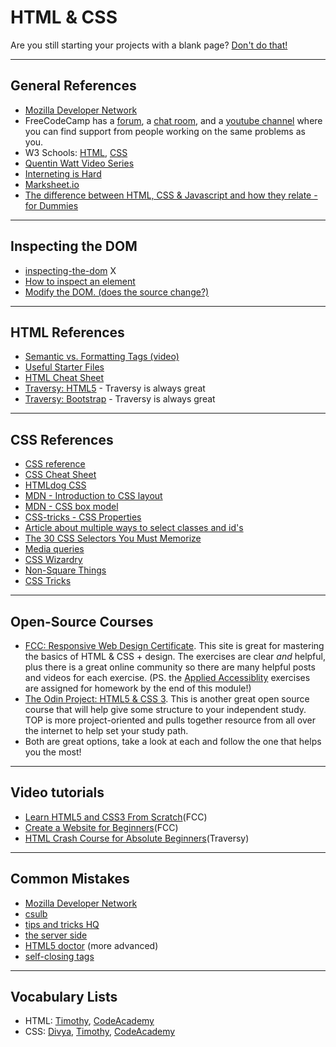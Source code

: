 # HTML & CSS

Are you still starting your projects with a blank page? [Don't do that!](https://www.sitepoint.com/a-basic-html5-template/)

---

## General References

-   [Mozilla Developer Network](https://developer.mozilla.org/en-US/)
-   FreeCodeCamp has a [forum](https://forum.freecodecamp.org), a [chat room](https://gitter.im/FreeCodeCamp/CodeReview), and a [youtube channel](https://www.youtube.com/channel/UC8butISFwT-Wl7EV0hUK0BQ) where you can find support from people working on the same problems as you.
-   W3 Schools: [HTML](https://www.w3schools.com/html/default.asp), [CSS](https://www.w3schools.com/css/default.asp)
-   [Quentin Watt Video Series](https://www.youtube.com/playlist?list=PL41lfR-6DnOq3BebucTNMSVDojCIiv_en)
-   [Interneting is Hard](https://internetingishard.com)
-   [Marksheet.io](https://marksheet.io)
-   [The difference between HTML, CSS & Javascript and how they relate - for Dummies](https://www.youtube.com/watch?v=gT0Lh1eYk78)

---

## Inspecting the DOM

-   [inspecting-the-dom](https://bgoonz.be/inspecting-the-dom) X
-   [How to inspect an element](https://www.lifewire.com/get-inspect-element-tool-for-browser-756549)
-   [Modify the DOM. (does the source change?)](https://zapier.com/blog/inspect-element-tutorial/)

---

## HTML References

-   [Semantic vs. Formatting Tags (video)](https://www.youtube.com/watch?v=rKcAjg9wC5I)
-   [Useful Starter Files](https://github.com/macloo/html_css_templates)
-   [HTML Cheat Sheet](https://digital.com/tools/html-cheatsheet/)
-   [Traversy: HTML5](https://www.youtube.com/watch?v=Wm6CUkswsNw) - Traversy is always great
-   [Traversy: Bootstrap](https://www.youtube.com/watch?v=5GcQtLDGXy8&t=3185s) - Traversy is always great

---

## CSS References

-   [CSS reference](http://cssreference.io/)
-   [CSS Cheat Sheet](https://www.onblastblog.com/css3-cheat-sheet/)
-   [HTMLdog CSS](http://htmldog.com/guides/css/)
-   [MDN - Introduction to CSS layout](https://developer.mozilla.org/en-US/docs/Learn/CSS/CSS_layout/Introduction)
-   [MDN - CSS box model](https://developer.mozilla.org/en-US/docs/Web/CSS/CSS_Box_Model/Introduction_to_the_CSS_box_model)
-   [CSS-tricks - CSS Properties](https://css-tricks.com/almanac/properties/)
-   [Article about multiple ways to select classes and id's](https://css-tricks.com/multiple-class-id-selectors)
-   [The 30 CSS Selectors You Must Memorize](https://code.tutsplus.com/tutorials/the-30-css-selectors-you-must-memorize--net-16048)
-   [Media queries](https://css-tricks.com/css-media-queries/)
-   [CSS Wizardry](https://csswizardry.com)
-   [Non-Square Things](http://www.sarasoueidan.com/blog/css-shapes/)
-   [CSS Tricks](https://css-tricks.com)

---

## Open-Source Courses

-   [FCC: Responsive Web Design Certificate](https://learn.freecodecamp.org/). This site is great for mastering the basics of HTML & CSS + design. The exercises are clear _and_ helpful, plus there is a great online community so there are many helpful posts and videos for each exercise. (PS. the [Applied Accessiblity](https://learn.freecodecamp.org/responsive-web-design/applied-accessibility) exercises are assigned for homework by the end of this module!)
-   [The Odin Project: HTML5 & CSS 3](https://www.theodinproject.com/courses/html5-and-css3). This is another great open source course that will help give some structure to your independent study. TOP is more project-oriented and pulls together resource from all over the internet to help set your study path.
-   Both are great options, take a look at each and follow the one that helps you the most!

---

## Video tutorials

-   [Learn HTML5 and CSS3 From Scratch](https://www.youtube.com/watch?v=mU6anWqZJcc)(FCC)
-   [Create a Website for Beginners](https://www.youtube.com/watch?v=kMT54MPz9oE)(FCC)
-   [HTML Crash Course for Absolute Beginners](https://www.youtube.com/watch?v=UB1O30fR-EE)(Traversy)

---

## Common Mistakes

-   [Mozilla Developer Network](https://developer.mozilla.org/en-US/docs/Learn/Tools_and_testing/Cross_browser_testing/HTML_and_CSS)
-   [csulb](http://web.csulb.edu/divisions/students/dss/accessibility/web/webaim-12comm.html)
-   [tips and tricks HQ](https://www.tipsandtricks-hq.com/10-common-html-mistakes-to-avoid-1980)
-   [the server side](https://www.theserverside.com/tip/The-10-most-common-and-avoidable-HTML5-mistakes)
-   [HTML5 doctor](http://html5doctor.com/avoiding-common-html5-mistakes/) (more advanced)
-   [self-closing tags](http://xahlee.info/js/html5_non-closing_tag.html)

---

## Vocabulary Lists

-   HTML: [Timothy](https://docs.google.com/viewer?a=v&pid=sites&srcid=ZGVmYXVsdGRvbWFpbnxrYXRhc2tldWlpc3Rvc2VsaWR3bnxneDo0YmNjZjM3MDBmNjBjYzVh), [CodeAcademy](https://www.codecademy.com/articles/glossary-html)
-   CSS: [Divya](http://nimbupani.com/css-vocabulary.html), [Timothy](https://docs.google.com/viewer?a=v&pid=sites&srcid=ZGVmYXVsdGRvbWFpbnxkb3dubG9hZGZyZWVzaGFyZXxneDo0YTJlNTRkMGIwZDZiZWEx), [CodeAcademy](https://www.codecademy.com/articles/glossary-css)
